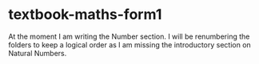 # textbook-maths-form1
At the moment I am writing the Number section. I will be renumbering the folders to keep a logical order as I am missing the introductory section on Natural Numbers.
